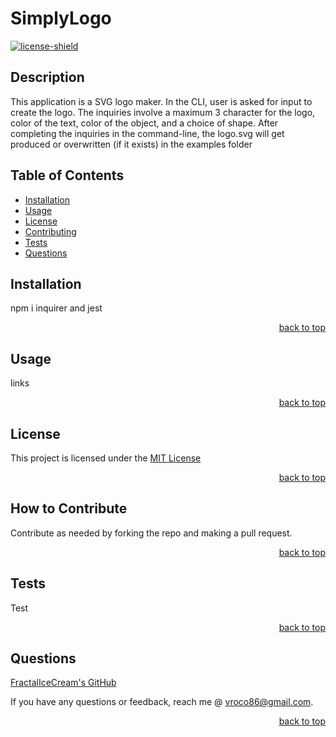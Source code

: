 # SimplyLogo 
  [![license-shield]][license-url]

  ## Description
  
  This application is a SVG logo maker. In the CLI, user is asked for input to create the logo. The inquiries involve a maximum 3 character for the logo, color of the text, color of the object, and a choice of shape. After completing the inquiries in the command-line, the logo.svg will get produced or overwritten (if it exists) in the examples folder
  
  ## Table of Contents
  
  - [Installation](#installation)
  - [Usage](#usage)
  - [License](#license)
  - [Contributing](#contributing)
  - [Tests](#tests)
  - [Questions](#questions)

  ## Installation
  
  npm i inquirer and jest

  <p align="right"><a href='#simplylogo'>back to top</a></p>
  
  ## Usage

  links
  
  <p align="right"><a href='#simplylogo'>back to top</a></p>

  ## License
  
  This project is licensed under the [MIT License](https://choosealicense.com/licenses/mit)

  <p align="right"><a href='#simplylogo'>back to top</a></p>

  ## How to Contribute
  
  Contribute as needed by forking the repo and making a pull request.
  
  <p align="right"><a href='#simplylogo'>back to top</a></p>
  
  ## Tests

  Test

  <p align="right"><a href='#simplylogo'>back to top</a></p>

  ## Questions

  [FractalIceCream's GitHub](https://github.com/FractalIceCream)

  If you have any questions or feedback, reach me @ [vroco86@gmail.com](mailto:vroco86@gmail.com).

  <p align="right"><a href='#simplylogo'>back to top</a></p>

  [license-shield]: https://img.shields.io/badge/LICENSE-MIT-green
  [license-url]: https://choosealicense.com/licenses/mit

